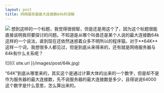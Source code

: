 ```yaml
---
layout: post
title: 网络服务器最大连接数64k的误解
---
```

<img src="{{ site.url }}/images/post/64k.jpg" class="excerpt">
想到这样的一个标题，我觉得很弱智，但是还是用这个了，因为这个标题很能直接说明我将要探讨的问题。不知道是从哪个叫兽还是某个人说的最大连接数64k这样的一个说法，直到现在还依然迷惑着众多不明所以的程序猿。对于**64K**这样一个词，我想很多人都见过，但是到底从来得来的，还有就是网络服务器与64k有什么关系呢？

<!-- ## -->

![]({{ site.url }}/images/post/64k.jpg)   

“64K”到底从哪里来的，其实这个是通过计算大体的出来的一个数字，但是却不是作为服务器的最大连接数，先不说服务器的最大连接数是多少，且得说说64000这个数字是什么意思，怎么算出来的。




